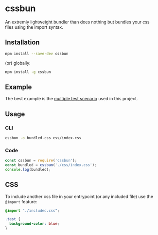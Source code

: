 # cssbun
An extremly lightweight bundler than does nothing but bundles your css files using the import syntax.

## Installation
```bash
npm install --save-dev cssbun
```

(or) globally:
```bash
npm install -g cssbun
```

## Example
The best example is the [multiple test scenario](test/scenarios/multiple) used in this project.

## Usage
### CLI
```bash
cssbun -o bundled.css css/index.css
```

### Code
```javascript
const cssbun = require('cssbun');
const bundled = cssbun('./css/index.css');
console.log(bundled);
```

## CSS
To include another css file in your entrypoint (or any included file) use the `@import` feature:

```css
@import "./included.css";

.test {
  background-color: blue;
}
```
